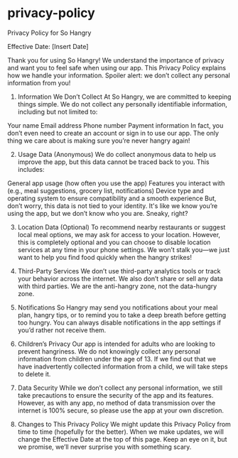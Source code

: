 # privacy-policy
Privacy Policy for So Hangry

Effective Date: [Insert Date]

Thank you for using So Hangry! We understand the importance of privacy and want you to feel safe when using our app. This Privacy Policy explains how we handle your information. Spoiler alert: we don’t collect any personal information from you!

1. Information We Don’t Collect
At So Hangry, we are committed to keeping things simple. We do not collect any personally identifiable information, including but not limited to:

Your name
Email address
Phone number
Payment information
In fact, you don’t even need to create an account or sign in to use our app. The only thing we care about is making sure you’re never hangry again!

2. Usage Data (Anonymous)
We do collect anonymous data to help us improve the app, but this data cannot be traced back to you. This includes:

General app usage (how often you use the app)
Features you interact with (e.g., meal suggestions, grocery list, notifications)
Device type and operating system to ensure compatibility and a smooth experience
But, don’t worry, this data is not tied to your identity. It's like we know you’re using the app, but we don’t know who you are. Sneaky, right?

3. Location Data (Optional)
To recommend nearby restaurants or suggest local meal options, we may ask for access to your location. However, this is completely optional and you can choose to disable location services at any time in your phone settings. We won’t stalk you—we just want to help you find food quickly when the hangry strikes!

4. Third-Party Services
We don’t use third-party analytics tools or track your behavior across the internet. We also don’t share or sell any data with third parties. We are the anti-hangry zone, not the data-hungry zone.

5. Notifications
So Hangry may send you notifications about your meal plan, hangry tips, or to remind you to take a deep breath before getting too hungry. You can always disable notifications in the app settings if you’d rather not receive them.

6. Children’s Privacy
Our app is intended for adults who are looking to prevent hangriness. We do not knowingly collect any personal information from children under the age of 13. If we find out that we have inadvertently collected information from a child, we will take steps to delete it.

7. Data Security
While we don’t collect any personal information, we still take precautions to ensure the security of the app and its features. However, as with any app, no method of data transmission over the internet is 100% secure, so please use the app at your own discretion.

8. Changes to This Privacy Policy
We might update this Privacy Policy from time to time (hopefully for the better). When we make updates, we will change the Effective Date at the top of this page. Keep an eye on it, but we promise, we’ll never surprise you with something scary.

